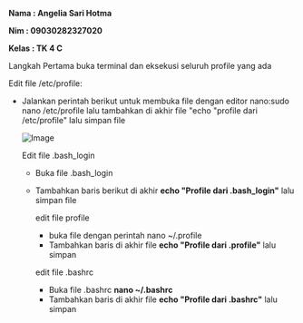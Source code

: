 **Nama  : Angelia Sari Hotma**

**Nim   : 09030282327020**

**Kelas : TK 4 C**

Langkah Pertama buka terminal dan eksekusi seluruh profile yang ada

Edit file /etc/profile:

- Jalankan perintah berikut untuk membuka file dengan editor nano:sudo nano /etc/profile lalu tambahkan di akhir file "echo "profile dari /etc/profile" lalu simpan file
  
  ![Image](https://github.com/user-attachments/assets/41fead34-e911-49fd-8597-1bff1a729ec6)

  Edit file .bash_login
  - Buka file .bash_login
  - Tambahkan baris berikut di akhir **echo "Profile dari .bash_login"** lalu simpan file

    edit file profile
    - buka file dengan perintah nano ~/.profile
    - Tambahkan baris di akhir file **echo "Profile dari .profile"** lalu simpan

    edit  file .bashrc
    - Buka file .bashrc **nano ~/.bashrc**
    - Tambahkan baris di akhir file **echo "Profile dari .bashrc"** lalu simpan
      

  

  
